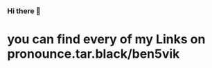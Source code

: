 ### Hi there 👋
# you can find every of my Links on pronounce.tar.black/ben5vik
<!--
**ben5vik/ben5vik** is a ✨ _special_ ✨ repository because its `README.md` (this file) appears on your GitHub profile.
-->